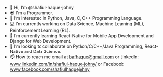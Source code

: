 - 👋 Hi, I’m @shafiul-haque-johny
- 😎 I'm a Programmer.
- 👀 I’m interested in Python, Java, C, C++ Programming Language.
- 💻 I’m currently working on Data Science, Machine Learning (ML), Reinforcement Learning (RL).
- 📝 I’m currently learning React-Native for Mobile App Development and Django for Web Development.
- 💞️ I’m looking to collaborate on Python/C/C++/Java Programming, React-Native and Data Science.
- 📫 How to reach me email at bafhaque@gmail.com or LinkedIn: www.linkedin.com/in/shafiul-haque-johny/ or Facebook: www.facebook.com/shafiulhaquejohny

<!---
shafiul-haque-johny/shafiul-haque-johny is a ✨ special ✨ repository because its `README.md` (this file) appears on your GitHub profile.
You can click the Preview link to take a look at your changes.
--->
